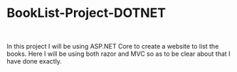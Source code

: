 # BookList-Project-DOTNET

<br><p>
  In this project I will be using ASP.NET Core to create a website to list the books. Here I will be using both razor and MVC so as to be clear about that I have done exactly. 
